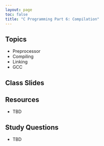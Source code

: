 ```yaml
---
layout: page
toc: false
title: "C Programming Part 6: Compilation"
---
```


## Topics
* Preprocessor
* Compiling
* Linking
* GCC

## Class Slides

## Resources
* TBD

## Study Questions
- TBD